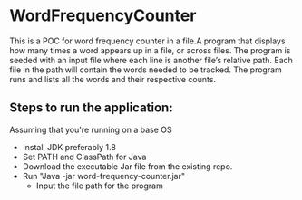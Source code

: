 # WordFrequencyCounter
This is a POC for word frequency counter in a file.A program that displays how many times a word appears up in a file, or across files. The program is seeded with an input file where each line is another file’s relative path. Each file in the path will contain the words needed to be tracked. The program runs and lists all the words and their respective counts. 

## Steps to run the application:
   Assuming that you're running on a base OS
* Install JDK preferably 1.8
* Set PATH and ClassPath for Java
* Download the executable Jar file from the existing repo.
* Run "Java -jar word-frequency-counter.jar"
  * Input the file path for the program
